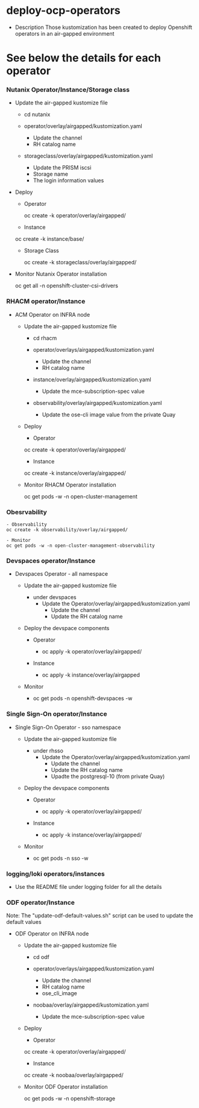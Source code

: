 # deploy-ocp-operators
- Description
Those kustomization has been created to deploy Openshift operators in an air-gapped environment

# See below the details for each operator

### Nutanix Operator/Instance/Storage class
- Update the air-gapped kustomize file
   - cd nutanix
   - operator/overlay/airgapped/kustomization.yaml
      - Update the channel 
      - RH catalog name 

   - storageclass/overlay/airgapped/kustomization.yaml
     - Update the PRISM iscsi 
     - Storage name
     - The login information values

- Deploy
  - Operator
  
    oc create -k operator/overlay/airgapped/

  -  Instance
  
    oc create -k instance/base/

  - Storage Class
  
    oc create -k storageclass/overlay/airgapped/

- Monitor Nutanix Operator installation

  oc get all -n openshift-cluster-csi-drivers

### RHACM operator/Instance
- ACM Operator on INFRA node
  - Update the air-gapped kustomize file
    - cd rhacm
    - operator/overlays/airgapped/kustomization.yaml
      - Update the channel
      - RH catalog name

    - instance/overlay/airgapped/kustomization.yaml 
      - Update the mce-subscription-spec value

    - observability/overlay/airgapped/kustomization.yaml
      - Update the ose-cli image value from the private Quay

  - Deploy
    - Operator
    
    oc create -k operator/overlay/airgapped/
    - Instance
    
    oc create -k instance/overlay/airgapped/
  
  - Monitor RHACM Operator installation
  
    oc get pods -w -n open-cluster-management

### Obesrvability 

    - Observability
    oc create -k observability/overlay/airgapped/
  
    - Monitor
    oc get pods -w -n open-cluster-management-observability

### Devspaces operator/Instance
- Devspaces Operator - all namespace
  - Update the air-gapped kustomize file
    - under devspaces
      - Update the Operator/overlay/airgapped/kustomization.yaml
        - Update the channel 
        - Update the RH catalog name

  - Deploy the devspace components
    - Operator
      - oc apply -k operator/overlay/airgapped/

    - Instance
      - oc apply -k instance/overlay/airgapped

  - Monitor
    - oc get pods -n openshift-devspaces -w

### Single Sign-On operator/Instance
- Single Sign-On Operator - sso namespace
  - Update the air-gapped kustomize file
    - under rhsso
      - Update the Operator/overlay/airgapped/kustomization.yaml
        - Update the channel 
        - Update the RH catalog name
        - Upadte the postgresql-10 (from private Quay)

  - Deploy the devspace components
    - Operator
      - oc apply -k operator/overlay/airgapped/

    - Instance
      - oc apply -k instance/overlay/airgapped/

  - Monitor
    - oc get pods -n sso -w

### logging/loki operators/instances

  - Use the README file under logging folder for all the details
  
### ODF operator/Instance
  Note: The "update-odf-default-values.sh" script can be used to update the default values
  
- ODF Operator on INFRA node
  - Update the air-gapped kustomize file
    - cd odf
    - operator/overlays/airgapped/kustomization.yaml
      - Update the channel
      - RH catalog name
      - ose_cli_image

    - noobaa/overlay/airgapped/kustomization.yaml 
      - Update the mce-subscription-spec value

  - Deploy
    - Operator
    
    oc create -k operator/overlay/airgapped/
    - Instance
    
    oc create -k noobaa/overlay/airgapped/
  
  - Monitor ODF Operator installation
  
    oc get pods -w -n openshift-storage
